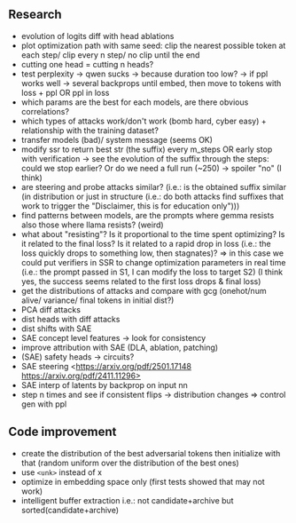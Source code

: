 ## Research

- evolution of logits diff with head ablations
- plot optimization path with same seed: clip the nearest possible token at each step/ clip every n step/ no clip until the end
- cutting one head = cutting n heads?
- test perplexity -> qwen sucks -> because duration too low? -> if ppl works well -> several backprops until embed, then move to tokens with loss + ppl OR ppl in loss
- which params are the best for each models, are there obvious correlations? 
- which types of attacks work/don't work (bomb hard, cyber easy) + relationship with the training dataset?
- transfer models (bad)/ system message (seems OK)
- modify ssr to return best str (the suffix) every m_steps OR early stop with verification -> see the evolution of the suffix through the steps: could we stop earlier? Or do we need a full run (~250) -> spoiler "no" (I think)
- are steering and probe attacks similar? (i.e.: is the obtained suffix similar (in distribution or just in structure (i.e.: do both attacks find suffixes that work to trigger the "Disclaimer, this is for education only")))
- find patterns between models, are the prompts where gemma resists also those where llama resists? (weird)
- what about "resisting"? Is it proportional to the time spent optimizing? Is it related to the final loss? Is it related to a rapid drop in loss (i.e.: the loss quickly drops to something low, then stagnates)? => in this case we could put verifiers in SSR to change optimization parameters in real time (i.e.: the prompt passed in S1, I can modify the loss to target S2) (I think yes, the success seems related to the first loss drops & final loss)
- get the distributions of attacks and compare with gcg (onehot/num alive/ variance/ final tokens in initial dist?)
- PCA diff attacks
- dist heads with diff attacks
- dist shifts with SAE
- SAE concept level features -> look for consistency
- improve attribution with SAE (DLA, ablation, patching)
- (SAE) safety heads -> circuits?
- SAE steering <https://arxiv.org/pdf/2501.17148 https://arxiv.org/pdf/2411.11296>
- SAE interp of latents by backprop on input nn
- step n times and see if consistent flips -> distribution changes => control gen with ppl

## Code improvement

- create the distribution of the best adversarial tokens then initialize with that (random uniform over the distribution of the best ones)
- use `<unk>` instead of x
- optimize in embedding space only (first tests showed that may not work)
- intelligent buffer extraction i.e.: not candidate+archive but sorted(candidate+archive)


